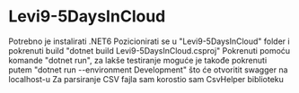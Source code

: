 # Levi9-5DaysInCloud

Potrebno je instalirati .NET6
Pozicionirati se u "Levi9-5DaysInCloud" folder i pokrenuti build "dotnet build Levi9-5DaysInCloud.csproj"
Pokrenuti pomoću komande "dotnet run", za lakše testiranje moguće je takođe pokrenuti putem "dotnet run --environment Development" što će otvoritit swagger na localhost-u
Za parsiranje CSV fajla sam korostio sam CsvHelper biblioteku
